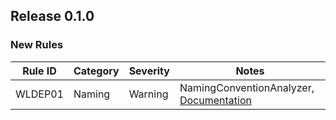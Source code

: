 ## Release 0.1.0

### New Rules

| Rule ID | Category | Severity | Notes                                                                                         |
|---------|----------|----------|-----------------------------------------------------------------------------------------------|
| WLDEP01 | Naming   | Warning  | NamingConventionAnalyzer, [Documentation](https://github.com/gsoft-inc/wl-extensions-mediatr) |